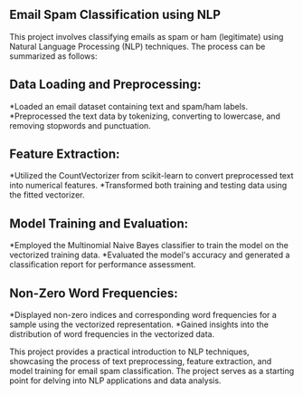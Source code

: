 ## Email Spam Classification using NLP
This project involves classifying emails as spam or ham (legitimate) using Natural Language Processing (NLP) techniques. The process can be summarized as follows:

## Data Loading and Preprocessing:
*Loaded an email dataset containing text and spam/ham labels.
*Preprocessed the text data by tokenizing, converting to lowercase, and removing stopwords and punctuation.

## Feature Extraction:
*Utilized the CountVectorizer from scikit-learn to convert preprocessed text into numerical features.
*Transformed both training and testing data using the fitted vectorizer.

## Model Training and Evaluation:
*Employed the Multinomial Naive Bayes classifier to train the model on the vectorized training data.
*Evaluated the model's accuracy and generated a classification report for performance assessment.

## Non-Zero Word Frequencies:
*Displayed non-zero indices and corresponding word frequencies for a sample using the vectorized representation.
*Gained insights into the distribution of word frequencies in the vectorized data.

This project provides a practical introduction to NLP techniques, showcasing the process of text preprocessing, feature extraction, and model training for email spam classification. The project serves as a starting point for delving into NLP applications and data analysis.
